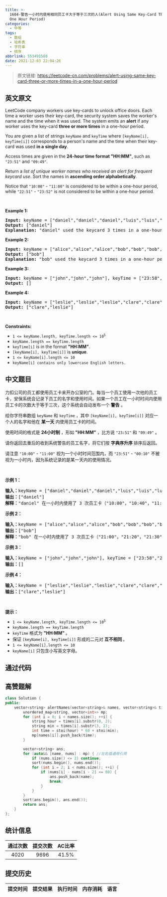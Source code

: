 ```yaml
---
title: >-
  1604-警告一小时内使用相同员工卡大于等于三次的人(Alert Using Same Key-Card Three or More Times in a
  One Hour Period)
categories:
  - 中等
tags:
  - 数组
  - 哈希表
  - 字符串
  - 排序
abbrlink: 553491588
date: 2021-12-03 22:04:26
---
```


> 原文链接: https://leetcode-cn.com/problems/alert-using-same-key-card-three-or-more-times-in-a-one-hour-period


## 英文原文
<div><p>LeetCode company workers use key-cards to unlock office doors. Each time a worker uses their key-card, the security system saves the worker&#39;s name and the time when it was used. The system emits an <strong>alert</strong> if any worker uses the key-card <strong>three or more times</strong> in a one-hour period.</p>

<p>You are given a list of strings <code>keyName</code> and <code>keyTime</code> where <code>[keyName[i], keyTime[i]]</code> corresponds to a person&#39;s name and the time when their key-card was used <strong>in a</strong> <strong>single day</strong>.</p>

<p>Access times are given in the <strong>24-hour time format &quot;HH:MM&quot;</strong>, such as <code>&quot;23:51&quot;</code> and <code>&quot;09:49&quot;</code>.</p>

<p>Return a <em>list of unique worker names who received an alert for frequent keycard use</em>. Sort the names in <strong>ascending order alphabetically</strong>.</p>

<p>Notice that <code>&quot;10:00&quot;</code> - <code>&quot;11:00&quot;</code> is considered to be within a one-hour period, while <code>&quot;22:51&quot;</code> - <code>&quot;23:52&quot;</code> is not considered to be within a one-hour period.</p>

<p>&nbsp;</p>
<p><strong>Example 1:</strong></p>

<pre>
<strong>Input:</strong> keyName = [&quot;daniel&quot;,&quot;daniel&quot;,&quot;daniel&quot;,&quot;luis&quot;,&quot;luis&quot;,&quot;luis&quot;,&quot;luis&quot;], keyTime = [&quot;10:00&quot;,&quot;10:40&quot;,&quot;11:00&quot;,&quot;09:00&quot;,&quot;11:00&quot;,&quot;13:00&quot;,&quot;15:00&quot;]
<strong>Output:</strong> [&quot;daniel&quot;]
<strong>Explanation:</strong> &quot;daniel&quot; used the keycard 3 times in a one-hour period (&quot;10:00&quot;,&quot;10:40&quot;, &quot;11:00&quot;).
</pre>

<p><strong>Example 2:</strong></p>

<pre>
<strong>Input:</strong> keyName = [&quot;alice&quot;,&quot;alice&quot;,&quot;alice&quot;,&quot;bob&quot;,&quot;bob&quot;,&quot;bob&quot;,&quot;bob&quot;], keyTime = [&quot;12:01&quot;,&quot;12:00&quot;,&quot;18:00&quot;,&quot;21:00&quot;,&quot;21:20&quot;,&quot;21:30&quot;,&quot;23:00&quot;]
<strong>Output:</strong> [&quot;bob&quot;]
<strong>Explanation:</strong> &quot;bob&quot; used the keycard 3 times in a one-hour period (&quot;21:00&quot;,&quot;21:20&quot;, &quot;21:30&quot;).
</pre>

<p><strong>Example 3:</strong></p>

<pre>
<strong>Input:</strong> keyName = [&quot;john&quot;,&quot;john&quot;,&quot;john&quot;], keyTime = [&quot;23:58&quot;,&quot;23:59&quot;,&quot;00:01&quot;]
<strong>Output:</strong> []
</pre>

<p><strong>Example 4:</strong></p>

<pre>
<strong>Input:</strong> keyName = [&quot;leslie&quot;,&quot;leslie&quot;,&quot;leslie&quot;,&quot;clare&quot;,&quot;clare&quot;,&quot;clare&quot;,&quot;clare&quot;], keyTime = [&quot;13:00&quot;,&quot;13:20&quot;,&quot;14:00&quot;,&quot;18:00&quot;,&quot;18:51&quot;,&quot;19:30&quot;,&quot;19:49&quot;]
<strong>Output:</strong> [&quot;clare&quot;,&quot;leslie&quot;]
</pre>

<p>&nbsp;</p>
<p><strong>Constraints:</strong></p>

<ul>
	<li><code>1 &lt;= keyName.length, keyTime.length &lt;= 10<sup>5</sup></code></li>
	<li><code>keyName.length == keyTime.length</code></li>
	<li><code>keyTime[i]</code>&nbsp;is in the format <strong>&quot;HH:MM&quot;</strong>.</li>
	<li><code>[keyName[i], keyTime[i]]</code> is <strong>unique</strong>.</li>
	<li><code>1 &lt;= keyName[i].length &lt;= 10</code></li>
	<li><code>keyName[i] contains only lowercase English letters.</code></li>
</ul>
</div>

## 中文题目
<div><p>力扣公司的员工都使用员工卡来开办公室的门。每当一个员工使用一次他的员工卡，安保系统会记录下员工的名字和使用时间。如果一个员工在一小时时间内使用员工卡的次数大于等于三次，这个系统会自动发布一个 <strong>警告</strong> 。</p>

<p>给你字符串数组 <code>keyName</code> 和 <code>keyTime</code> ，其中 <code>[keyName[i], keyTime[i]]</code> 对应一个人的名字和他在 <strong>某一天</strong> 内使用员工卡的时间。</p>

<p>使用时间的格式是 <strong>24小时制</strong> ，形如<strong> "HH:MM"</strong> ，比方说 <code>"23:51"</code> 和 <code>"09:49"</code> 。</p>

<p>请你返回去重后的收到系统警告的员工名字，将它们按 <strong>字典序</strong><strong>升序 </strong>排序后返回。</p>

<p>请注意 <code>"10:00"</code> - <code>"11:00"</code> 视为一个小时时间范围内，而 <code>"23:51"</code> - <code>"00:10"</code> 不被视为一小时内，因为系统记录的是某一天内的使用情况。</p>

<p> </p>

<p><strong>示例 1：</strong></p>

<pre>
<strong>输入：</strong>keyName = ["daniel","daniel","daniel","luis","luis","luis","luis"], keyTime = ["10:00","10:40","11:00","09:00","11:00","13:00","15:00"]
<strong>输出：</strong>["daniel"]
<strong>解释：</strong>"daniel" 在一小时内使用了 3 次员工卡（"10:00"，"10:40"，"11:00"）。
</pre>

<p><strong>示例 2：</strong></p>

<pre>
<strong>输入：</strong>keyName = ["alice","alice","alice","bob","bob","bob","bob"], keyTime = ["12:01","12:00","18:00","21:00","21:20","21:30","23:00"]
<strong>输出：</strong>["bob"]
<strong>解释：</strong>"bob" 在一小时内使用了 3 次员工卡（"21:00"，"21:20"，"21:30"）。
</pre>

<p><strong>示例 3：</strong></p>

<pre>
<strong>输入：</strong>keyName = ["john","john","john"], keyTime = ["23:58","23:59","00:01"]
<strong>输出：</strong>[]
</pre>

<p><strong>示例 4：</strong></p>

<pre>
<strong>输入：</strong>keyName = ["leslie","leslie","leslie","clare","clare","clare","clare"], keyTime = ["13:00","13:20","14:00","18:00","18:51","19:30","19:49"]
<strong>输出：</strong>["clare","leslie"]
</pre>

<p> </p>

<p><strong>提示：</strong></p>

<ul>
	<li><code>1 <= keyName.length, keyTime.length <= 10<sup>5</sup></code></li>
	<li><code>keyName.length == keyTime.length</code></li>
	<li><code>keyTime</code> 格式为 <strong>"HH:MM" </strong>。</li>
	<li>保证 <code>[keyName[i], keyTime[i]]</code> 形成的二元对 <strong>互不相同 </strong>。</li>
	<li><code>1 <= keyName[i].length <= 10</code></li>
	<li><code>keyName[i]</code> 只包含小写英文字母。</li>
</ul>
</div>

## 通过代码
<RecoDemo>
</RecoDemo>


## 高赞题解
```cpp
class Solution {
public:
	vector<string> alertNames(vector<string>& names, vector<string>& times) {
		unordered_map<string, vector<int>> mp;
		for (int i = 0; i < names.size(); ++i) {
			string hour = times[i].substr(0, 2);
			string min = times[i].substr(3, 2);
			int time = stoi(hour) * 60 + stoi(min);
			mp[names[i]].push_back(time);
		}

		vector<string> ans;
		for (auto&& [name, nums] : mp) { //左右值通用引用
			if (nums.size() <= 2) continue;
			sort(nums.begin(), nums.end());
			for (int i = 2; i < nums.size(); ++i) {
				if (nums[i] - nums[i - 2] <= 60) {
					ans.push_back(name);
					break;
				}
			}
		}
		sort(ans.begin(), ans.end());
		return ans;
	}
};
```

## 统计信息
| 通过次数 | 提交次数 | AC比率 |
| :------: | :------: | :------: |
|    4020    |    9696    |   41.5%   |

## 提交历史
| 提交时间 | 提交结果 | 执行时间 |  内存消耗  | 语言 |
| :------: | :------: | :------: | :--------: | :--------: |
